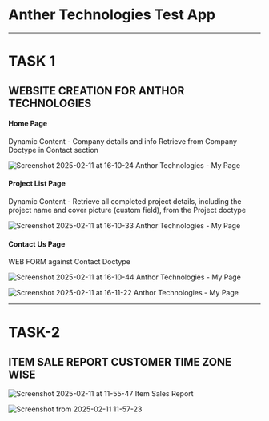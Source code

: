 # Anther Technologies Test App

-----------
# TASK 1

## WEBSITE CREATION FOR ANTHOR TECHNOLOGIES

#### Home Page
Dynamic Content - Company details and info Retrieve from Company Doctype in Contact section

![Screenshot 2025-02-11 at 16-10-24 Anthor Technologies - My Page](https://github.com/user-attachments/assets/d44b4b68-1627-4512-947b-514dac3b33d6)


#### Project List Page
Dynamic Content - Retrieve all completed project details, including the project name and cover picture (custom field), from the Project doctype


![Screenshot 2025-02-11 at 16-10-33 Anthor Technologies - My Page](https://github.com/user-attachments/assets/76819be0-78d8-4805-9d6d-f796e4fc6d6b)

#### Contact Us Page
WEB FORM against Contact Doctype



![Screenshot 2025-02-11 at 16-10-44 Anthor Technologies - My Page](https://github.com/user-attachments/assets/345aa82a-d80a-47c3-9437-35197bb78775)


![Screenshot 2025-02-11 at 16-11-22 Anthor Technologies - My Page](https://github.com/user-attachments/assets/ad4a1280-ba0a-4f81-be18-4d9828f4043d)


-------------
# TASK-2

## ITEM SALE REPORT CUSTOMER TIME ZONE WISE
![Screenshot 2025-02-11 at 11-55-47 Item Sales Report](https://github.com/user-attachments/assets/3c93a524-9423-4ac0-83e0-577d83be24aa)

![Screenshot from 2025-02-11 11-57-23](https://github.com/user-attachments/assets/ac17746f-62bc-449a-8cda-50d93f5cf157)
